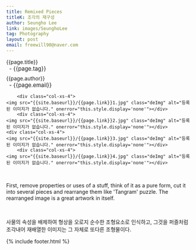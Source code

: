 ```yaml
---
title: Remixed Pieces
titleK: 조각의 재구성
author: Seungho Lee
link: images/SeunghoLee
tag: Photography
layout: post
email: freewill90@naver.com
---	
```


<div class="container">

<div class="deDep">
{{page.title}}<br>
<p style="font-size:15px; margin:0px; padding:0px 0px 0px 8px; margin:0px 0px 8px 0px;">- {{page.tag}}</p>
{{page.author}}<br>
<p style="font-size:15px; margin:0px; padding:0px 0px 0px 8px;">- {{page.email}}</p>
</div>


<div class="row" class="imgcolor">
	
		<div class="col-xs-4">
	<img src="{{site.baseurl}}/{{page.link}}1.jpg" class="deImg" alt="등록된 이미지가 없습니다." onerror="this.style.display='none'"></div>
		<div class="col-xs-4">
	<img src="{{site.baseurl}}/{{page.link}}2.jpg" class="deImg" alt="등록된 이미지가 없습니다." onerror="this.style.display='none'"></div>
	<div class="col-xs-4">
	<img src="{{site.baseurl}}/{{page.link}}3.jpg" class="deImg" alt="등록된 이미지가 없습니다." onerror="this.style.display='none'"></div>
		<div class="col-xs-4">
	<img src="{{site.baseurl}}/{{page.link}}4.jpg" class="deImg" alt="등록된 이미지가 없습니다." onerror="this.style.display='none'"></div>
	
</div>
<br>

<div class="det lato">



First, remove properties or uses of a stuff, think of it as a pure form, cut it into several pieces and rearrange them like 'Tangram' puzzle. The rearranged image is a great artwork in itself.



</div>

<br>

<div class="noto">

사물의 속성을 배제하여 형상을 오로지 순수한 조형요소로 인식하고, 그것을 퍼즐처럼 조각내어 재배열한 이미지는 그 자체로 또다른 조형물이다.



</div>
 {% include footer.html %}